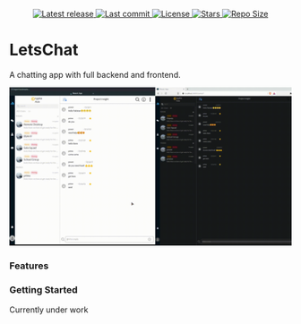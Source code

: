 <div align="center"><p>
    <a href="https://github.com/Zulqarnain-cc34/LetsChat/releases/latest">
      <img alt="Latest release" src="https://img.shields.io/github/v/release/Zulqarnain-cc34/LetsChat?style=for-the-badge&logo=starship&color=C9CBFF&logoColor=D9E0EE&labelColor=302D41&include_prerelease&sort=semver" />
    </a>
    <a href="https://github.com/Zulqarnain-cc34/LetsChat/pulse">
      <img alt="Last commit" src="https://img.shields.io/github/last-commit/Zulqarnain-cc34/LetsChat?style=for-the-badge&logo=starship&color=8bd5ca&logoColor=D9E0EE&labelColor=302D41"/>
    </a>
    <a href="https://github.com/Zulqarnain-cc34/LetsChat/blob/main/LICENSE">
      <img alt="License" src="https://img.shields.io/github/license/Zulqarnain-cc34/LetsChat?style=for-the-badge&logo=starship&color=ee999f&logoColor=D9E0EE&labelColor=302D41" />
    </a>
    <a href="https://github.com/Zulqarnain-cc34/LetsChat/stargazers">
      <img alt="Stars" src="https://img.shields.io/github/stars/Zulqarnain-cc34/LetsChat?style=for-the-badge&logo=starship&color=c69ff5&logoColor=D9E0EE&labelColor=302D41" />
    </a>
    <a href="https://github.com/Zulqarnain-cc34/LetsChat">
      <img alt="Repo Size" src="https://img.shields.io/github/repo-size/Zulqarnain-cc34/LetsChat?color=%23DDB6F2&label=SIZE&logo=codesandbox&style=for-the-badge&logoColor=D9E0EE&labelColor=302D41" />
    </a>
</div>


# LetsChat

A chatting app with full backend and frontend.

![Messages](./assets/Messages.gif)

### Features


### Getting Started


Currently under work

